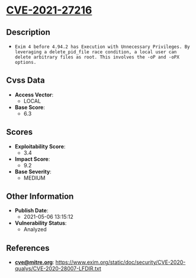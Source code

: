 
# [CVE-2021-27216](https://cve.mitre.org/cgi-bin/cvename.cgi?name=CVE-2021-27216)

## Description

- `Exim 4 before 4.94.2 has Execution with Unnecessary Privileges. By leveraging a delete_pid_file race condition, a local user can delete arbitrary files as root. This involves the -oP and -oPX options.`

## Cvss Data

- **Access Vector**:
  - LOCAL
- **Base Score**:
  - 6.3

## Scores

- **Exploitability Score**:
  - 3.4
- **Impact Score**:
  - 9.2
- **Base Severity**:
  - MEDIUM

## Other Information

- **Publish Date**:
  - 2021-05-06 13:15:12
- **Vulnerability Status**:
  - Analyzed

## References

- **cve@mitre.org**: https://www.exim.org/static/doc/security/CVE-2020-qualys/CVE-2020-28007-LFDIR.txt
